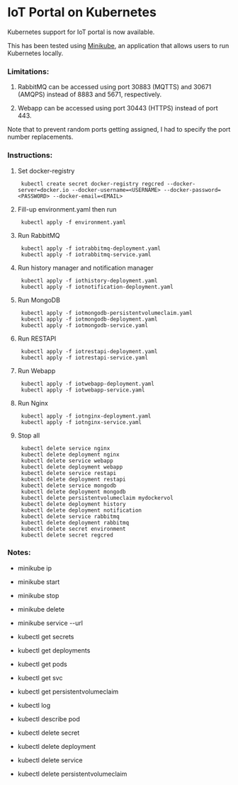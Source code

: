 # IoT Portal on Kubernetes

Kubernetes support for IoT portal is now available. 

This has been tested using [Minikube](https://github.com/kubernetes/minikube), an application that allows users to run Kubernetes locally.  


### Limitations:

1. RabbitMQ can be accessed using port 30883 (MQTTS) and 30671 (AMQPS) instead of 8883 and 5671, respectively.

2. Webapp can be accessed using port 30443 (HTTPS) instead of port 443.

Note that to prevent random ports getting assigned, I had to specify the port number replacements.


### Instructions:

1. Set docker-registry

        kubectl create secret docker-registry regcred --docker-server=docker.io --docker-username=<USERNAME> --docker-password=<PASSWORD> --docker-email=<EMAIL>


2. Fill-up environment.yaml then run 

        kubectl apply -f environment.yaml


3. Run RabbitMQ

        kubectl apply -f iotrabbitmq-deployment.yaml
        kubectl apply -f iotrabbitmq-service.yaml


4. Run history manager and notification manager

        kubectl apply -f iothistory-deployment.yaml
        kubectl apply -f iotnotification-deployment.yaml


5. Run MongoDB

        kubectl apply -f iotmongodb-persistentvolumeclaim.yaml
        kubectl apply -f iotmongodb-deployment.yaml
        kubectl apply -f iotmongodb-service.yaml


6. Run RESTAPI

        kubectl apply -f iotrestapi-deployment.yaml
        kubectl apply -f iotrestapi-service.yaml


7. Run Webapp

        kubectl apply -f iotwebapp-deployment.yaml
        kubectl apply -f iotwebapp-service.yaml


8. Run Nginx

        kubectl apply -f iotnginx-deployment.yaml
        kubectl apply -f iotnginx-service.yaml


9. Stop all

        kubectl delete service nginx
        kubectl delete deployment nginx
        kubectl delete service webapp
        kubectl delete deployment webapp
        kubectl delete service restapi
        kubectl delete deployment restapi
        kubectl delete service mongodb
        kubectl delete deployment mongodb
        kubectl delete persistentvolumeclaim mydockervol
        kubectl delete deployment history
        kubectl delete deployment notification
        kubectl delete service rabbitmq
        kubectl delete deployment rabbitmq
        kubectl delete secret environment
        kubectl delete secret regcred


### Notes:

- minikube ip
- minikube start
- minikube stop
- minikube delete
- minikube service <SERVICENAME> --url

- kubectl get secrets
- kubectl get deployments
- kubectl get pods
- kubectl get svc
- kubectl get persistentvolumeclaim
- kubectl log <PODNAME>
- kubectl describe pod <PODNAME>
- kubectl delete secret <SECRETNAME>
- kubectl delete deployment <DEPLOYMENTNAME>
- kubectl delete service <SERVICENAME>
- kubectl delete persistentvolumeclaim <PERSISTENTVOLUMENAME>
